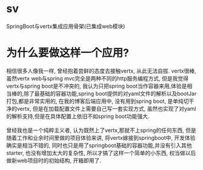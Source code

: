 # sv
SpringBoot与vertx集成应用骨架(已集成web模块)

# 为什么要做这样一个应用?
相信很多人像我一样, 曾经抱着尝鲜的态度去接触vertx, 从此无法自拔. vertx很棒, 虽然vertx web与spring mvc完全是两种不同的http服务编程方式, 但是我觉得vertx与spring boot是不冲突的, 我认为只把spring boot当作容器来用,体验是相当棒的,除了最基础的容器功能,spring boot提供的对yaml文件的解析以及bootJar打包,都是非常实用的, 在我的博客后端应用中, 没有用到spring boot, 是单纯切干净的vertx, 但是在加载配置文件上需要自己写一套实现方式, 虽然也实现了对yaml的解析支持,但是在具体配置上依旧不如spring boot功能强大. </br>
</br>
曾经我也是一个纯粹主义者, 认为既然上了vertx,那就不上spring的任何东西, 但是随着工作和业余时间里做的项目体验来讲, 将vertx嫁接到springboot中, 开发体验确实是相当不错的, 同时也只是用了springboot基础的容器功能,并没有引入其他starter, 也没有增加太大的复杂性, 所以才搞了这样一个简单的小东西, 权当做以后做新web项目时的初始结构, 开箱即用了.
